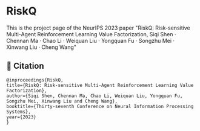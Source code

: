 # RiskQ

This is the project page of the NeurIPS 2023 paper "RiskQ: Risk-sensitive Multi-Agent Reinforcement Learning Value Factorization, Siqi Shen · Chennan Ma · Chao Li · Weiquan Liu · Yongquan Fu · Songzhu Mei · Xinwang Liu · Cheng Wang"

## 📌 Citation
```bibtext
@inproceedings{RiskQ,
title={RiskQ: Risk-sensitive Multi-Agent Reinforcement Learning Value Factorization},
author={Siqi Shen, Chennan Ma, Chao Li, Weiquan Liu, Yongquan Fu, Songzhu Mei, Xinwang Liu and Cheng Wang},
booktitle={Thirty-seventh Conference on Neural Information Processing Systems},
year={2023}
}

```
